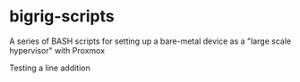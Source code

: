 # bigrig-scripts
A series of BASH scripts for setting up a bare-metal device as a "large scale hypervisor" with Proxmox

Testing a line addition
